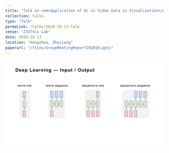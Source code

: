 ```yaml
---
title: "Talk on <em>Application of DL in Video Data in Visualization</em>"
collection: talks
type: "Talk"
permalink: /talks/2020-10-13-talk
venue: "ZJUTVis Lab"
date: 2020-10-13
location: "Hangzhou, Zhejiang"
paperurl: "/files/GroupMeetingReport202010.pptx"
---
```


<img src="/images/GroupMeetingReport202010.png" />